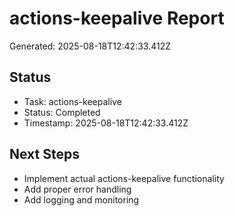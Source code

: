 # actions-keepalive Report

Generated: 2025-08-18T12:42:33.412Z

## Status
- Task: actions-keepalive
- Status: Completed
- Timestamp: 2025-08-18T12:42:33.412Z

## Next Steps
- Implement actual actions-keepalive functionality
- Add proper error handling
- Add logging and monitoring
